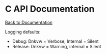 # C API Documentation
[Back to Documentation](index.md)

Logging defaults:
* Debug: Dnkvw = Verbose, Internal = Silent
* Release: Dnkvw = Warning, internal = Silent
